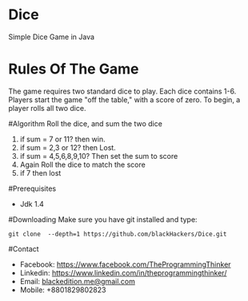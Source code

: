 # Dice
Simple Dice Game in Java 

# Rules Of The Game
The game requires two standard dice to play. Each dice contains 1-6. Players start the game "off the table," with a score of zero. To begin, a player rolls all two dice.

#Algorithm
Roll the dice, and sum the two dice
1. if sum = 7 or 11? then win.
2. if sum = 2,3 or 12? then Lost.
3. if sum = 4,5,6,8,9,10? Then set the sum to score
5. Again Roll the dice to match the score
6. if 7 then lost

#Prerequisites
* Jdk 1.4

#Downloading
Make sure you have git installed and type:

`git clone  --depth=1 https://github.com/blackHackers/Dice.git`

#Contact
* Facebook: https://www.facebook.com/TheProgrammingThinker
* Linkedin: https://www.linkedin.com/in/theprogrammingthinker/
* Email: blackedition.me@gmail.com
* Mobile: +8801829802823
